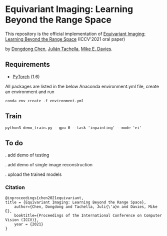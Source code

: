 # Equivariant Imaging: Learning Beyond the Range Space

This repository is the official implementation of [Equivariant Imaging: Learning Beyond the Range Space](https://arxiv.org/abs/2103.14756) (ICCV'2021 oral paper)

by [Dongdong Chen](https://dongdongchen.com), [Julián Tachella](https://https://tachella.github.io/home/), [Mike E. Davies](https://scholar.google.co.uk/citations?user=dwmfR3oAAAAJ&hl=en).


## Requirements

* [PyTorch](https://pytorch.org/) (1.6)

All packages are listed in the below Anaconda environment.yml file, create an environment and run
```
conda env create -f environment.yml
```

## Train
```
python3 demo_train.py --gpu 0 --task 'inpainting' --mode 'ei'
```

## To do
. add demo of testing

. add demo of single image reconstruction

. upload the trained models


### Citation

	@inproceedings{chen2021equivariant,
    title = {Equivariant Imaging: Learning Beyond the Range Space},
		author={Chen, Dongdong and Tachella, Juli{\'a}n and Davies, Mike E},
		booktitle={Proceedings of the International Conference on Computer Vision (ICCV)},
		year = {2021}
	}
